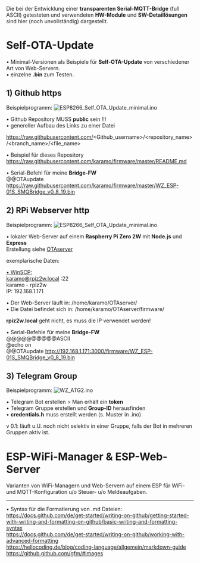 Die bei der Entwicklung einer **transparenten Serial-MQTT-Bridge** (full ASCII) getesteten und verwendeten **HW-Module** und **SW-Detaillösungen** sind hier (noch unvollständig) dargestellt.

# Self-OTA-Update
• Minimal-Versionen als Beispiele für **Self-OTA-Update** von verschiedener Art von Web-Servern.  
• einzelne **.bin** zum Testen.

## 1) Github https
Beispielprogramm: ![ESP8266_Self_OTA_Update_minimal.ino](ESP8266_Self_OTA_Update_minimal.ino)

• Github Repository MUSS **public** sein !!!  
• genereller Aufbau des Links zu einer Datei

https://raw.githubusercontent.com/<Github_username>/<repository_name>/<branch_name>/<file_name>

• Beispiel für dieses Repository  
https://raw.githubusercontent.com/karamo/firmware/master/README.md  

• Serial-Befehl für meine **Bridge-FW**  
@@OTAupdate https://raw.githubusercontent.com/karamo/firmware/master/WZ_ESP-01S_SMQBridge_v0_8_19.bin

## 2) RPi Webserver http
Beispielprogramm: ![ESP8266_Self_OTA_Update_minimal.ino](ESP8266_Self_OTA_Update_minimal.ino)

• lokaler Web-Server auf einem **Raspberry Pi Zero 2W** mit **Node.js** und **Express**  
Erstellung siehe [OTAserver](https://github.com/karamo/firmware/tree/main/OTAserver)  

exemplarische Daten:  

<ins>• WinSCP:</ins>  
karamo@rpiz2w.local :22  
karamo - rpiz2w  
IP: 192.168.1.171

• Der Web-Server läuft in: /home/karamo/OTAserver/  
• Die Datei befindet sich in: /home/karamo/OTAserver/firmware/

**rpiz2w.local** geht nicht, es muss die IP verwendet werden!

• Serial-Befehle für meine **Bridge-FW**  
@@@@@@@@@@ASCII  
@echo on  
@@OTAupdate http://192.168.1.171:3000/firmware/WZ_ESP-01S_SMQBridge_v0_8_19.bin 

## 3) Telegram Group
Beispielprogramm: ![WZ_ATG2.ino](WZ_ATG2.ino)

• Telegram Bot erstellen > Man erhält ein **token**  
• Telegram Gruppe erstellen und **Group-ID** herausfinden  
• **credentials.h** muss erstellt werden (s. Muster in .ino)

v 0.1: läuft u.U. noch nicht selektiv in einer Gruppe, falls der Bot in mehreren Gruppen aktiv ist.

# ESP-WiFi-Manager & ESP-Web-Server
Varianten von WiFi-Managern und Web-Servern auf einem ESP für WiFi- und MQTT-Konfiguration u/o Steuer- u/o Meldeaufgaben.



________________________________________________
• Syntax für die Formatierung von .md Dateien:  
https://docs.github.com/de/get-started/writing-on-github/getting-started-with-writing-and-formatting-on-github/basic-writing-and-formatting-syntax  
https://docs.github.com/de/get-started/writing-on-github/working-with-advanced-formatting  
https://hellocoding.de/blog/coding-language/allgemein/markdown-guide  
https://github.github.com/gfm/#images  

